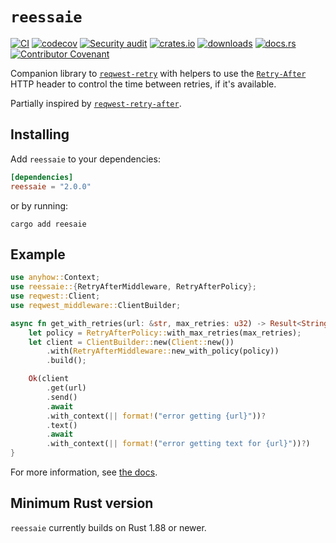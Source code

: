 # `reessaie`

[![CI](https://github.com/clechasseur/reessaie/actions/workflows/ci.yml/badge.svg?branch=main&event=push)](https://github.com/clechasseur/reessaie/actions/workflows/ci.yml) [![codecov](https://codecov.io/gh/clechasseur/reessaie/graph/badge.svg?token=LJZHJQnKqU)](https://codecov.io/gh/clechasseur/reessaie) [![Security audit](https://github.com/clechasseur/reessaie/actions/workflows/audit-check.yml/badge.svg?branch=main)](https://github.com/clechasseur/reessaie/actions/workflows/audit-check.yml) [![crates.io](https://img.shields.io/crates/v/reessaie.svg)](https://crates.io/crates/reessaie) [![downloads](https://img.shields.io/crates/d/reessaie.svg)](https://crates.io/crates/reessaie) [![docs.rs](https://img.shields.io/badge/docs-latest-blue.svg)](https://docs.rs/reessaie) [![Contributor Covenant](https://img.shields.io/badge/Contributor%20Covenant-2.1-4baaaa.svg)](CODE_OF_CONDUCT.md)

Companion library to [`reqwest-retry`](https://crates.io/crates/reqwest-retry) with helpers to use the [`Retry-After`](https://developer.mozilla.org/en-US/docs/Web/HTTP/Reference/Headers/Retry-After) HTTP header to control the time between retries, if it's available.

Partially inspired by [`reqwest-retry-after`](https://crates.io/crates/reqwest-retry-after).

## Installing

Add `reessaie` to your dependencies:

```toml
[dependencies]
reessaie = "2.0.0"
```

or by running:

```shell
cargo add reesaie
```

## Example

```rust
use anyhow::Context;
use reessaie::{RetryAfterMiddleware, RetryAfterPolicy};
use reqwest::Client;
use reqwest_middleware::ClientBuilder;

async fn get_with_retries(url: &str, max_retries: u32) -> Result<String, anyhow::Error> {
    let policy = RetryAfterPolicy::with_max_retries(max_retries);
    let client = ClientBuilder::new(Client::new())
        .with(RetryAfterMiddleware::new_with_policy(policy))
        .build();

    Ok(client
        .get(url)
        .send()
        .await
        .with_context(|| format!("error getting {url}"))?
        .text()
        .await
        .with_context(|| format!("error getting text for {url}"))?)
}
```

For more information, see [the docs](https://docs.rs/reessaie).

## Minimum Rust version

`reessaie` currently builds on Rust 1.88 or newer.
